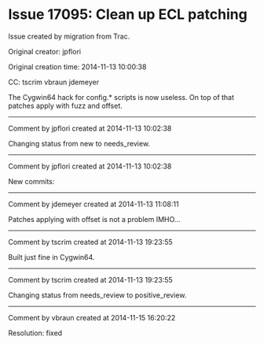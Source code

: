 # Issue 17095: Clean up ECL patching

Issue created by migration from Trac.

Original creator: jpflori

Original creation time: 2014-11-13 10:00:38

CC:  tscrim vbraun jdemeyer

The Cygwin64 hack for config.* scripts is now useless.
On top of that patches apply with fuzz and offset.


---

Comment by jpflori created at 2014-11-13 10:02:38

Changing status from new to needs_review.


---

Comment by jpflori created at 2014-11-13 10:02:38

New commits:


---

Comment by jdemeyer created at 2014-11-13 11:08:11

Patches applying with offset is not a problem IMHO...


---

Comment by tscrim created at 2014-11-13 19:23:55

Built just fine in Cygwin64.


---

Comment by tscrim created at 2014-11-13 19:23:55

Changing status from needs_review to positive_review.


---

Comment by vbraun created at 2014-11-15 16:20:22

Resolution: fixed

